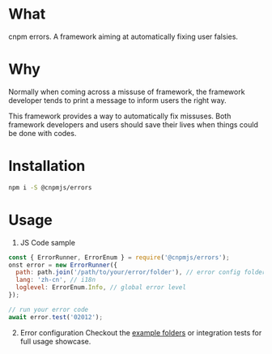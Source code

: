 # What
cnpm errors. A framework aiming at automatically fixing user falsies.

# Why
Normally when coming across a missuse of framework, the framework developer
tends to print a message to inform users the right way.

This framework provides a way to automatically fix missuses. Both framework developers
and users should save their lives when things could be done with codes.

# Installation
```bash
npm i -S @cnpmjs/errors
```


# Usage

1. JS Code sample
```javascript
const { ErrorRunner, ErrorEnum } = require('@cnpmjs/errors');
onst error = new ErrorRunner({
  path: path.join('/path/to/your/error/folder'), // error config folders
  lang: 'zh-cn', // i18n
  loglevel: ErrorEnum.Info, // global error level
});

// run your error code
await error.test('02012');
```

2. Error configuration
Checkout the [example folders](./example) or integration tests for full usage showcase.